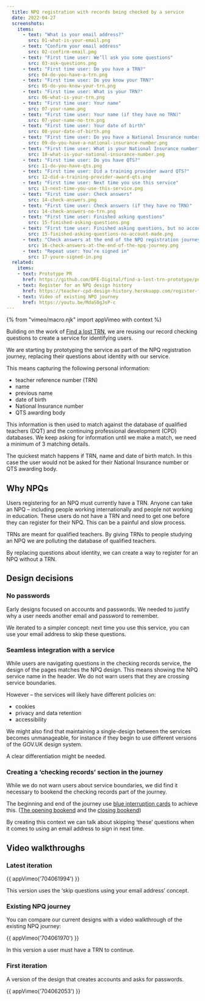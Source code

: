 ```yaml
---
  title: NPQ registration with records being checked by a service
  date: 2022-04-27
  screenshots:
    items:
      - text: "What is your email address?"
        src: 01-what-is-your-email.png
      - text: "Confirm your email address"
        src: 02-confirm-email.png
      - text: "First time user: We’ll ask you some questions"
        src: 03-ask-questions.png
      - text: "First time user: Do you have a TRN?"
        src: 04-do-you-have-a-trn.png
      - text: "First time user: Do you know your TRN?"
        src: 05-do-you-know-your-trn.png
      - text: "First time user: What is your TRN?"
        src: 06-what-is-your-trn.png
      - text: "First time user: Your name"
        src: 07-your-name.png
      - text: "First time user: Your name (if they have no TRN)"
        src: 07-your-name-no-trn.png
      - text: "First time user: Your date of birth"
        src: 08-your-date-of-birth.png
      - text: "First time user: Do you have a National Insurance number?"
        src: 09-do-you-have-a-national-insurance-number.png
      - text: "First time user: What is your National Insurance number?"
        src: 10-what-is-your-national-insurance-number.png
      - text: "First time user: Do you have QTS?"
        src: 11-do-you-have-qts.png
      - text: "First time user: Did a training provider award QTS?"
        src: 12-did-a-training-provider-award-qts.png
      - text: "First time user: Next time you use this service"
        src: 13-next-time-you-use-this-service.png
      - text: "First time user: Check answers"
        src: 14-check-answers.png
      - text: "First time user: Check answers (if they have no TRN)"
        src: 14-check-answers-no-trn.png
      - text: "First time user: Finished asking questions"
        src: 15-finished-asking-questions.png
      - text: "First time user: Finished asking questions, but no account made"
        src: 15-finished-asking-questions-no-account-made.png
      - text: "Check answers at the end of the NPQ registration journey"
        src: 16-check-answers-at-the-end-of-the-npq-journey.png
      - text: "Repeat user: You’re signed in"
        src: 17-youre-signed-in.png
  related:
    items:
    - text: Prototype PR
      href: https://github.com/DFE-Digital/find-a-lost-trn-prototype/pull/86
    - text: Register for an NPQ design history
      href: https://teacher-cpd-design-history.herokuapp.com/register-for-an-npq/
    - text: Video of existing NPQ journey
      href: https://youtu.be/MdaS0gJsP-c
---
```


{% from "vimeo/macro.njk" import appVimeo with context %}

Building on the work of [Find a lost TRN](/find-a-lost-trn), we are reusing our record checking questions to create a service for identifying users.

We are starting by prototyping the service as part of the NPQ registration journey, replacing their questions about identity with our service.

This means capturing the following personal information:

- teacher reference number (TRN)
- name
- previous name
- date of birth
- National Insurance number
- QTS awarding body

This information is then used to match against the database of qualified teachers (DQT) and the continuing professional development (CPD) databases. We keep asking for information until we make a match, we need a minimum of 3 matching details.

The quickest match happens if TRN, name and date of birth match. In this case the user would not be asked for their National Insurance number or QTS awarding body.

## Why NPQs

Users registering for an NPQ must currently have a TRN. Anyone can take an NPQ – including people working internationally and people not working in education. These users do not have a TRN and need to get one before they can register for their NPQ. This can be a painful and slow process.

TRNs are meant for qualified teachers. By giving TRNs to people studying an NPQ we are polluting the database of qualified teachers.

By replacing questions about identity, we can create a way to register for an NPQ without a TRN.

## Design decisions

### No passwords

Early designs focused on accounts and passwords. We needed to justify why a user needs another email and password to remember.

We iterated to a simpler concept: next time you use this service, you can use your email address to skip these questions.

### Seamless integration with a service

While users are navigating questions in the checking records service, the design of the pages matches the NPQ design. This means showing the NPQ service name in the header. We do not warn users that they are crossing service boundaries.

However – the services will likely have different policies on:

- cookies
- privacy and data retention
- accessibility

We might also find that maintaining a single-design between the services becomes unmanageable, for instance if they begin to use different versions of the GOV.UK design system.

A clear differentiation might be needed.

### Creating a ‘checking records’ section in the journey

While we do not warn users about service boundaries, we did find it necessary to bookend the checking records part of the journey.

The beginning and end of the journey use [blue interruption cards](https://github.com/alphagov/govuk-design-system-backlog/issues/27) to achieve this. ([The opening bookend](#first-time-user-we-ll-ask-you-some-questions) and the [closing bookend](#first-time-user-finished-asking-questions))

By creating this context we can talk about skipping ‘these’ questions when it comes to using an email address to sign in next time.

## Video walkthroughs

### Latest iteration

{{ appVimeo('704061994') }}

This version uses the ‘skip questions using your email address’ concept.

### Existing NPQ journey

You can compare our current designs with a video walkthrough of the existing NPQ journey:

{{ appVimeo('704061970') }}

In this version a user must have a TRN to continue.

### First iteration

A version of the design that creates accounts and asks for passwords.

{{ appVimeo('704062053') }}
